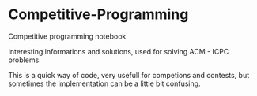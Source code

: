 # Competitive-Programming
Competitive programming notebook

Interesting informations and solutions, used for solving ACM - ICPC problems.

This is a quick way of code, very usefull for competions and contests, but sometimes the implementation can be a little bit confusing.
